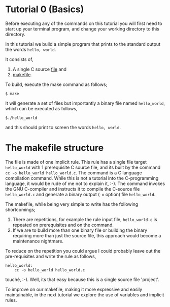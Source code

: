 Tutorial 0 (Basics)
==================
 
Before executing any of the commands on this tutorial you will first need to start up your terminal program,
and change your working directory to this directory.

In this tutorial we build a simple program that prints to the standard output the words `hello, world`.

It consists of,

1. A single C source [file](./hello_world.c) and
2. [makefile](./makefile).

To build, execute the make command as follows;
```
$ make
```

It will generate a set of files but importantly a binary file named `hello_world`, which can be executed as follows,
```
$./hello_world
```
and this should print to screen the words `hello, world`.

# The makefile structure

The file is made of one implicit rule.
This rule has a single file target `hello_world` with 1 prerequisite C source file, and its built by the command `cc -o hello_world hello_world.c`. The command is a C language compilation command.
While this is not a tutorial into the C-programming language, it would be rude of me not to explain it, :-).
The command invokes the GNU C-compiler and instructs it to compile the C-source file `hello_world.c` and generate a binary output (`-o` option) file `hello_world`.  

The makefile, while being very simple to write has the following shortcomings;
1. There are repetitions, for example the rule input file, `hello_world.c` is repeated on prerequisites and on the command.
2. If we are to build more than one binary file or building the binary requiring more than just the source file, this approach would become a maintenance nightmare.

To reduce on the repetition you could argue I could probably leave out the pre-requisites and write the rule as follows,
```
hello_world:
    cc -o hello_world hello_world.c
```
touché, :-). Well, its that easy because this is a single source file 'project'.

To improve on our makefile, making it more expressive and easily maintainable, in the next tutorial we explore the use of variables and implicit rules.
